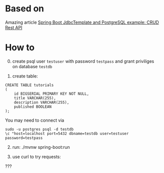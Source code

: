 # Based on
Amazing article [Spring Boot JdbcTemplate and PostgreSQL example: CRUD Rest API](https://www.bezkoder.com/spring-boot-jdbctemplate-postgresql-example/)

# How to

0) create psql user `testuser` with password `testpass` and grant priviliges on database `testdb`

1) create table:

```psql
CREATE TABLE tutorials
(
    id BIGSERIAL PRIMARY KEY NOT NULL,
    title VARCHAR(255),
    description VARCHAR(255),
    published BOOLEAN
);
```

You may need to connect via

```
sudo -u postgres psql -d testdb
\c "host=localhost port=5432 dbname=testdb user=testuser password=testpass
```

2) run: ./mvnw spring-boot:run

3) use curl to try requests:

???
